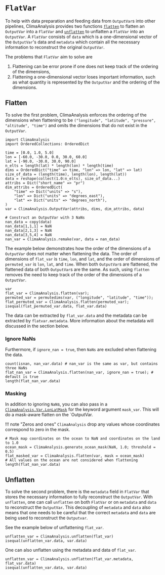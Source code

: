 # `FlatVar`

To help with data preparation and feeding data from `OutputVar`s into other pipelines,
ClimaAnalysis provides two functions [`flatten`](@ref) to flatten an `OutputVar` into a
`FlatVar` and [`unflatten`](@ref) to unflatten a `FlatVar` into an `OutputVar`. A `FlatVar`
consists of `data` which is a one-dimensional vector of the `OutputVar`'s data and
`metadata` which contain all the necessary information to reconstruct the original
`OutputVar`.

The problems that `FlatVar` aim to solve are

1. Flattening can be error prone if one does not keep track of the ordering of the
   dimensions,
2. Flattening a one-dimensional vector loses important information, such as what quantity is
   represented by the `OutputVar` and the ordering of the dimensions.

## Flatten

To solve the first problem, ClimaAnalysis enforces the ordering of the dimensions when
flattening to be `("longitude", "latitude", "pressure", "altitude", "time")` and omits the
dimensions that do not exist in the `OutputVar`.

```@setup flat
import ClimaAnalysis
import OrderedCollections: OrderedDict

time = [0.0, 1.0, 5.0]
lon = [-60.0, -30.0, 0.0, 30.0, 60.0]
lat = [-90.0, -30.0, 30.0, 90.0]
n_elts = length(lat) * length(lon) * length(time)
dims = OrderedDict("time" => time, "lon" => lon, "lat" => lat)
size_of_data = (length(time), length(lon), length(lat))
data = reshape(collect(1.0:n_elts), size_of_data...)
attribs = Dict("short_name" => "pr")
dim_attribs = OrderedDict(
    "time" => Dict("units" => "s"),
    "lon" => Dict("units" => "degrees_east"),
    "lat" => Dict("units" => "degrees_north"),
)
var = ClimaAnalysis.OutputVar(attribs, dims, dim_attribs, data)

# Construct an OutputVar with 3 NaNs
nan_data = copy(data)
nan_data[1,1,1] = NaN
nan_data[2,1,3] = NaN
nan_data[3,5,4] = NaN
nan_var = ClimaAnalysis.remake(var, data = nan_data)
```

The example below demonstrates how the order of the dimensions of a `OutputVar` does
not matter when flattening the data. The order of dimensions of `flat_var` is
`time`, `lon`, and `lat`, and the order of dimensions of `permuted_var` is `lon`, `lat`, and
`time`. When both `OutputVar`s are flattened, the flattened data of both `OutputVar`s are
the same. As such, using `flatten` removes the need to keep track of the order of the
dimensions of a `OutputVar`.

```@repl flat
var
flat_var = ClimaAnalysis.flatten(var);
permuted_var = permutedims(var, ("longitude", "latitude", "time"));
flat_permuted_var = ClimaAnalysis.flatten(permuted_var);
isequal(flat_permuted_var.data, flat_var.data)
```

The data can be extracted by `flat_var.data` and the metadata can be extracted by
`flatvar.metadata`. More information about the metadata will discussed in the section below.

### Ignore NaNs

Furthermore, if `ignore_nan = true`, then `NaNs` are excluded when flattening the data.

```@repl flat
count(isnan, nan_var.data) # nan_var is the same as var, but contains three NaNs
flat_nan_var = ClimaAnalysis.flatten(nan_var, ignore_nan = true); # default is true
length(flat_nan_var.data)
```

### Masking

In addition to ignoring `NaN`s, you can also pass in a
[`ClimaAnalysis.Var.LonLatMask`](@ref) for the keyword argument `mask_var`. This will
do a mask-aware flatten on the `OutputVar.

!!! note "Zeros and ones"
    `ClimaAnalysis` drop any values whose coordinates correspond to zero in the mask.

```@example flat
# Mask map coordinates on the ocean to NaN and coordinates on the land to 1.0
ocean_mask = ClimaAnalysis.generate_ocean_mask(NaN, 1.0; threshold = 0.5)
flat_masked_var = ClimaAnalysis.flatten(var, mask = ocean_mask)
# All values on the ocean are not considered when flattening
length(flat_nan_var.data)
```

## Unflatten

To solve the second problem, there is the `metadata` field in `FlatVar` that stores the
necessary information to fully reconstruct the `OutputVar`. With `unflatten`, one can
call `unflatten` on both `FlatVar` or on `metadata` and `data` to reconstruct the
`OutputVar`. This decoupling of `metadata` and `data` also means that one needs to be
careful that the correct `metadata` and `data` are being used to reconstruct the
`Outputvar`.

See the example below of unflattening `flat_var`.

```@repl flat
unflatten_var = ClimaAnalysis.unflatten(flat_var)
isequal(unflatten_var.data, var.data)
```

One can also unflatten using the metadata and data of `flat_var`.

```@repl flat
unflatten_var = ClimaAnalysis.unflatten(flat_var.metadata, flat_var.data)
isequal(unflatten_var.data, var.data)
```
